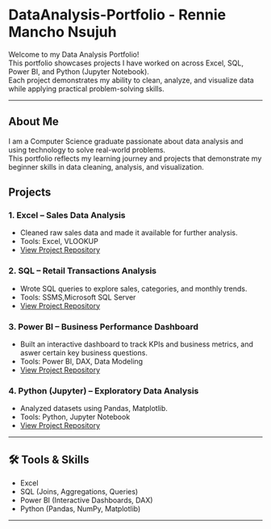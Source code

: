 # DataAnalysis-Portfolio - Rennie Mancho Nsujuh

Welcome to my Data Analysis Portfolio!  
This portfolio showcases projects I have worked on across Excel, SQL, Power BI, and Python (Jupyter Notebook).  
Each project demonstrates my ability to clean, analyze, and visualize data while applying practical problem-solving skills.

---
## About Me
I am a Computer Science graduate passionate about data analysis and using technology to solve real-world problems.  
This portfolio reflects my learning journey and projects that demonstrate my beginner skills in data cleaning, analysis, and visualization.


## Projects

### 1. Excel – Sales Data Analysis
- Cleaned raw sales data and made it available for further analysis.
- Tools: Excel, VLOOKUP
- [View Project Repository](link-will-go-here)

### 2. SQL – Retail Transactions Analysis
- Wrote SQL queries to explore sales, categories, and monthly trends.
- Tools: SSMS,Microsoft SQL Server
- [View Project Repository](link-will-go-here)

### 3. Power BI – Business Performance Dashboard
- Built an interactive dashboard to track KPIs and business metrics, and aswer certain key business questions.
- Tools: Power BI, DAX, Data Modeling
- [View Project Repository](link-will-go-here)

### 4. Python (Jupyter) – Exploratory Data Analysis
- Analyzed datasets using Pandas, Matplotlib.
- Tools: Python, Jupyter Notebook
- [View Project Repository](link-will-go-here)

---

## 🛠️ Tools & Skills
- Excel
- SQL (Joins, Aggregations, Queries)
- Power BI (Interactive Dashboards, DAX)
- Python (Pandas, NumPy, Matplotlib)

---

